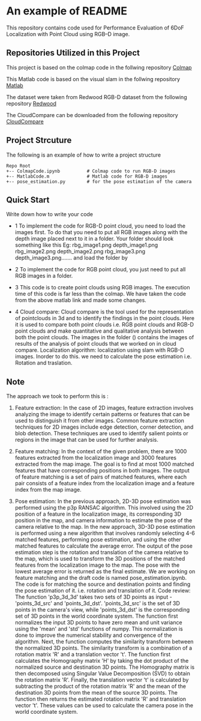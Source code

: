 # An example of README

This repository contains code used for Performance Evaluation of 6DoF Localization with Point Cloud using RGB–D image.

## Repositories Utilized in this Project

This project is based on the colmap code in the follwing repository
<a href="https://github.com/colmap/colmap">Colmap
</a>

This Matlab code is based on the visual slam in the follwing repository
<a href="https://www.mathworks.com/help/vision/ug/visual-slam-with-an-rgbd-camera.html"> Matlab
</a>

The dataset were taken from Redwood RGB-D dataset from the following repository
<a href="http://redwood-data.org/indoor_lidar_rgbd/download.html"> Redwood
</a>

The CloudCompare can be downloaded from the following repository
<a href="https://github.com/CloudCompare/CloudCompare"> CloudCompare
</a>

## Project Strcuture
The following is an example of how to write a project structure

```
Repo Root
+-- ColmapCode.ipynb          # Colmap code to run RGB-D images
+-- MatlabCode.m              # Matlab code for RGB-D images
+-- pose_estimation.py        # for the pose estimation of the camera
```

## Quick Start
Write down how to write your code

* 1 To implement the code for RGB-D point cloud, you need to load the images first. To do that you need to put all RGB images along with the depth image placed next to it in a folder. Your folder should look something like this Eg: rbg_image1.png depth_image1.png rbg_image2.png depth_image2.png rbg_image3.png depth_image3.png....... and load the folder by 

* 2 To implement the code for RGB point cloud, you just need to put all RGB images in a folder.
* 3 This code is to create point clouds using RGB images. The execution time of this code is far less than the colmap. We have taken the code from the above matlab link and made some changes.
* 4 Cloud compare: Cloud compare is the tool used for the representation of pointclouds in 3d and to identify the findings in the point clouds. Here it is used to compare both point clouds i.e. RGB point clouds and RGB-D point clouds and make quantitative and qualitative analysis between both the point clouds. The images in the folder () contains the images of results of the analysis of point clouds that we worked on in cloud compare. 
Localization algorithm:  localization using slam with RGB-D images. Inorder to do this. we need to calculate the pose estimation i.e. Rotation and traslation.


## Note
The approach we took to perform this is :
1)	Feature extraction:
 In the case of 2D images, feature extraction involves analyzing the image to identify certain patterns or features that can be used to distinguish it from other images. Common feature extraction techniques for 2D images include edge detection, corner detection, and blob detection. These techniques are used to identify salient points or regions in the image that can be used for further analysis.
2)	Feature matching:
 In the context of the given problem, there are 1000 features extracted from the localization image and 3000 features extracted from the map image. The goal is to find at most 1000 matched features that have corresponding positions in both images. The output of feature matching is a set of pairs of matched features, where each pair consists of a feature index from the localization image and a feature index from the map image.

3)	Pose estimation:
 In the previous approach, 2D-3D pose estimation was performed using the p3p RANSAC algorithm. This involved using the 2D position of a feature in the localization image, its corresponding 3D position in the map, and camera information to estimate the pose of the camera relative to the map. In the new approach, 3D-3D pose estimation is performed using a new algorithm that involves randomly selecting 4-6 matched features, performing pose estimation, and using the other matched features to calculate the average error. The output of the pose estimation step is the rotation and translation of the camera relative to the map, which is used to transform the 3D positions of the matched features from the localization image to the map. The pose with the lowest average error is returned as the final estimate.
We are working on feature matching and the draft code is named pose_estimation.ipynb. The code is for matching the source and destination points and finding the pose estimation of it. i.e. rotation and translation of it.
Code review:
The function 'p3p_3d_3d' takes two sets of 3D points as input - 'points_3d_src' and 'points_3d_dst'. 'points_3d_src' is the set of 3D points in the camera's view, while 'points_3d_dst' is the corresponding set of 3D points in the world coordinate system.
The function first normalizes the input 3D points to have zero mean and unit variance using the 'mean' and 'std' functions of numpy. This normalization is done to improve the numerical stability and convergence of the algorithm.
Next, the function computes the similarity transform between the normalized 3D points. The similarity transform is a combination of a rotation matrix 'R' and a translation vector 't'. The function first calculates the Homography matrix 'H' by taking the dot product of the normalized source and destination 3D points. The Homography matrix is then decomposed using Singular Value Decomposition (SVD) to obtain the rotation matrix 'R'. Finally, the translation vector 't' is calculated by subtracting the product of the rotation matrix 'R' and the mean of the destination 3D points from the mean of the source 3D points.
The function then returns the estimated rotation matrix 'R' and translation vector 't'. These values can be used to calculate the camera pose in the world coordinate system.

